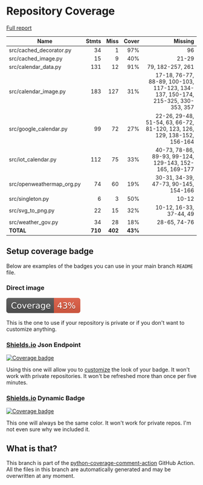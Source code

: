 # Repository Coverage

[Full report](https://htmlpreview.github.io/?https://github.com/andgineer/docker-iot-calendar/blob/python-coverage-comment-action-data/htmlcov/index.html)

| Name                       |    Stmts |     Miss |   Cover |   Missing |
|--------------------------- | -------: | -------: | ------: | --------: |
| src/cached\_decorator.py   |       34 |        1 |     97% |        96 |
| src/cached\_image.py       |       15 |        9 |     40% |     21-29 |
| src/calendar\_data.py      |      131 |       12 |     91% |79, 182-257, 261 |
| src/calendar\_image.py     |      183 |      127 |     31% |17-18, 76-77, 88-89, 100-103, 117-123, 134-137, 150-174, 215-325, 330-353, 357 |
| src/google\_calendar.py    |       99 |       72 |     27% |22-26, 29-48, 51-54, 63, 66-72, 81-120, 123, 126, 129, 138-152, 156-164 |
| src/iot\_calendar.py       |      112 |       75 |     33% |40-73, 78-86, 89-93, 99-124, 129-143, 152-165, 169-177 |
| src/openweathermap\_org.py |       74 |       60 |     19% |30-31, 34-39, 47-73, 90-145, 154-166 |
| src/singleton.py           |        6 |        3 |     50% |     10-12 |
| src/svg\_to\_png.py        |       22 |       15 |     32% |10-12, 16-33, 37-44, 49 |
| src/weather\_gov.py        |       34 |       28 |     18% |28-65, 74-76 |
|                  **TOTAL** |  **710** |  **402** | **43%** |           |


## Setup coverage badge

Below are examples of the badges you can use in your main branch `README` file.

### Direct image

[![Coverage badge](https://raw.githubusercontent.com/andgineer/docker-iot-calendar/python-coverage-comment-action-data/badge.svg)](https://htmlpreview.github.io/?https://github.com/andgineer/docker-iot-calendar/blob/python-coverage-comment-action-data/htmlcov/index.html)

This is the one to use if your repository is private or if you don't want to customize anything.

### [Shields.io](https://shields.io) Json Endpoint

[![Coverage badge](https://img.shields.io/endpoint?url=https://raw.githubusercontent.com/andgineer/docker-iot-calendar/python-coverage-comment-action-data/endpoint.json)](https://htmlpreview.github.io/?https://github.com/andgineer/docker-iot-calendar/blob/python-coverage-comment-action-data/htmlcov/index.html)

Using this one will allow you to [customize](https://shields.io/endpoint) the look of your badge.
It won't work with private repositories. It won't be refreshed more than once per five minutes.

### [Shields.io](https://shields.io) Dynamic Badge

[![Coverage badge](https://img.shields.io/badge/dynamic/json?color=brightgreen&label=coverage&query=%24.message&url=https%3A%2F%2Fraw.githubusercontent.com%2Fandgineer%2Fdocker-iot-calendar%2Fpython-coverage-comment-action-data%2Fendpoint.json)](https://htmlpreview.github.io/?https://github.com/andgineer/docker-iot-calendar/blob/python-coverage-comment-action-data/htmlcov/index.html)

This one will always be the same color. It won't work for private repos. I'm not even sure why we included it.

## What is that?

This branch is part of the
[python-coverage-comment-action](https://github.com/marketplace/actions/python-coverage-comment)
GitHub Action. All the files in this branch are automatically generated and may be
overwritten at any moment.